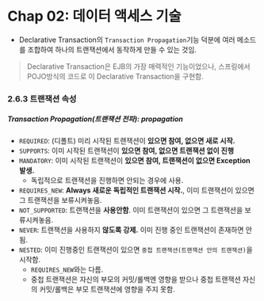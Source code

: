# Chap 02: 데이터 액세스 기술 

- Declarative Transaction의 `Transaction Propagation`기능 덕분에 여러 메소드를 조합하여 하나의 트랜잭션에서 동작하게 만들 수 있는 것임.
> Declarative Transaction은 EJB의 가장 매력적인 기능이었으나, 스프링에서 POJO방식의 코드로 이 Declarative Transaction을 구현함.

### 2.6.3 트랜잭션 속성
##### Transaction Propagation(트랜잭션 전파): propagation
- `REQUIRED`: (디폴트) 미리 시작된 트랜잭션이 **있으면 참여, 없으면 새로 시작.**
- `SUPPORTS`: 이미 시작된 트랜잭션이 **있으면 참여, 없으면 트랜잭션 없이 진행**
- `MANDATORY`: 이미 시작된 트랜잭션이 **있으면 참여, 트랜잭션이 없으면 Exception 발생.** 
   - 독립적으로 트랜잭션을 진행하면 안되는 경우에 사용.
- `REQUIRES_NEW`: **Always 새로운 독립적인 트랜잭션 시작.**, 이미 트랜잭션이 있으면 그 트랜잭션을 보류시켜놓음.
- `NOT_SUPPORTED`: 트랜잭션을 **사용안함**. 이미 트랜잭션이 있으면 그 트랜잭션을 보류시켜놓음.
- `NEVER`: 트랜잭션을 사용하지 **않도록 강제.** 이미 진행 중인 트랜잭션이 존재하면 안됨.
- `NESTED`: 이미 진행중인 트랜잭션이 있으면 `중첩 트랜잭션(트랜잭션 안의 트랜잭션)`을 시작함.
   - `REQUIRES_NEW`와는 다름.
   - 중첩 트랜잭션은 자신의 부모의 커밋/롤백엔 영향을 받으나 중첩 트랜잭션 자신의 커밋/롤백은 부모 트랜잭션에 영향을 주지 못함.
